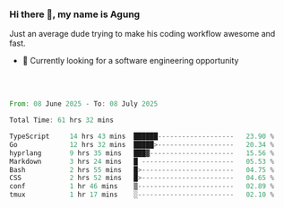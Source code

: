 ### Hi there 👋, my name is Agung
Just an average dude trying to make his coding workflow awesome and fast.

<!--
**agungfir98/agungfir98** is a ✨ _special_ ✨ repository because its `README.md` (this file) appears on your GitHub profile.
-->

- 🔭 Currently looking for a software engineering opportunity
<br/>
<br/>
<!--START_SECTION:waka-->

```rust
From: 08 June 2025 - To: 08 July 2025

Total Time: 61 hrs 32 mins

TypeScript     14 hrs 43 mins  ██████-------------------   23.90 %
Go             12 hrs 32 mins  █████>-------------------   20.34 %
hyprlang       9 hrs 35 mins   ███▓---------------------   15.56 %
Markdown       3 hrs 24 mins   █ -----------------------   05.53 %
Bash           2 hrs 55 mins   █>-----------------------   04.75 %
CSS            2 hrs 52 mins   █>-----------------------   04.65 %
conf           1 hr 46 mins    ▒------------------------   02.89 %
tmux           1 hr 17 mins    ░------------------------   02.10 %
```

<!--END_SECTION:waka-->
